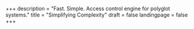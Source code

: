 +++
description = "Fast. Simple. Access control engine for polyglot systems."
title = "Simplifying Complexity"
draft = false
landingpage = false
+++
